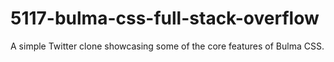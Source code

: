 # 5117-bulma-css-full-stack-overflow

A simple Twitter clone showcasing some of the core features of Bulma CSS.
